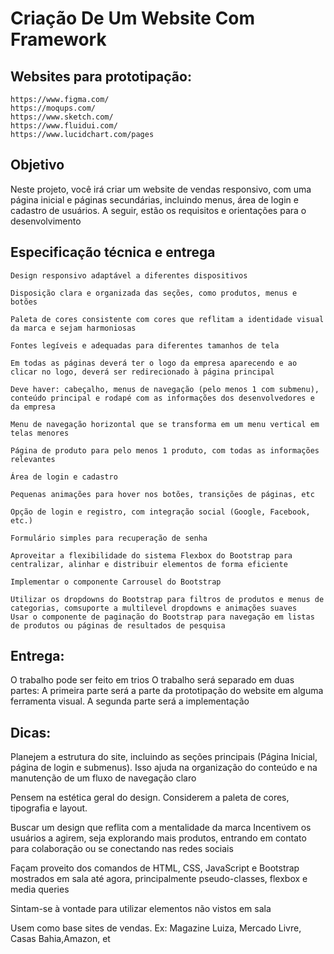 # Criação De Um Website Com Framework

## Websites para prototipação:

    https://www.figma.com/
    https://moqups.com/
    https://www.sketch.com/
    https://www.fluidui.com/
    https://www.lucidchart.com/pages

## Objetivo

Neste projeto, você irá criar um website de vendas responsivo, com uma página inicial e páginas secundárias, incluindo menus, área de login e cadastro de usuários.
A seguir, estão os requisitos e orientações para o desenvolvimento

## Especificação técnica e entrega 

    Design responsivo adaptável a diferentes dispositivos

    Disposição clara e organizada das seções, como produtos, menus e botões

    Paleta de cores consistente com cores que reflitam a identidade visual da marca e sejam harmoniosas

    Fontes legíveis e adequadas para diferentes tamanhos de tela

    Em todas as páginas deverá ter o logo da empresa aparecendo e ao clicar no logo, deverá ser redirecionado à página principal

    Deve haver: cabeçalho, menus de navegação (pelo menos 1 com submenu), conteúdo principal e rodapé com as informações dos desenvolvedores e da empresa

    Menu de navegação horizontal que se transforma em um menu vertical em telas menores

    Página de produto para pelo menos 1 produto, com todas as informações relevantes

    Área de login e cadastro

    Pequenas animações para hover nos botões, transições de páginas, etc

    Opção de login e registro, com integração social (Google, Facebook, etc.)

    Formulário simples para recuperação de senha

    Aproveitar a flexibilidade do sistema Flexbox do Bootstrap para centralizar, alinhar e distribuir elementos de forma eficiente 

    Implementar o componente Carrousel do Bootstrap

    Utilizar os dropdowns do Bootstrap para filtros de produtos e menus de categorias, comsuporte a multilevel dropdowns e animações suaves
    Usar o componente de paginação do Bootstrap para navegação em listas de produtos ou páginas de resultados de pesquisa

## Entrega:

O trabalho pode ser feito em trios
O trabalho será separado em duas partes:
    A primeira parte será a parte da prototipação do website em alguma ferramenta visual.
    A segunda parte será a implementação

## Dicas:

Planejem a estrutura do site, incluindo as seções principais (Página Inicial, página de login e submenus). Isso ajuda na organização do conteúdo e na manutenção de um fluxo de navegação claro

Pensem na estética geral do design. Considerem a paleta de cores, tipografia e layout. 

Buscar um design que reflita com a mentalidade da marca
Incentivem os usuários a agirem, seja explorando mais produtos, entrando em contato para colaboração ou se conectando nas redes sociais

Façam proveito dos comandos de HTML, CSS, JavaScript e Bootstrap mostrados em sala até agora, principalmente pseudo-classes, flexbox e media queries

Sintam-se à vontade para utilizar elementos não vistos em sala

Usem como base sites de vendas. Ex: Magazine Luiza, Mercado Livre, Casas Bahia,Amazon, et